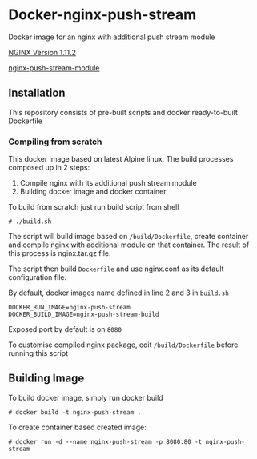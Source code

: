 # Docker-nginx-push-stream
Docker image for an nginx with additional push stream module

[NGINX Version 1.11.2](http://nginx.org/download/nginx-1.11.2.tar.gz)

[nginx-push-stream-module](https://github.com/wandenberg/nginx-push-stream-module)

## Installation
This repository consists of pre-built scripts and docker ready-to-built Dockerfile

### Compiling from scratch
This docker image based on latest Alpine linux. The build processes composed up in 2 steps:
1. Compile nginx with its additional push stream module
2. Building docker image and docker container

To build from scratch just run build script from shell

```
# ./build.sh
```

The script will build image based on ```/build/Dockerfile```, create container and compile nginx with additional module on that container. The result of this process is nginx.tar.gz file.

The script then build ```Dockerfile```  and use nginx.conf as its default configuration file. 

By default, docker images name defined in line 2 and 3 in ```build.sh```
```
DOCKER_RUN_IMAGE=nginx-push-stream
DOCKER_BUILD_IMAGE=nginx-push-stream-build
```
Exposed port by default is on ```8080```

To customise compiled nginx package, edit ```/build/Dockerfile``` before running this script

## Building Image
To build docker image, simply run docker build

``` 
# docker build -t nginx-push-stream .
```

To create container based created image:
```
# docker run -d --name nginx-push-stream -p 8080:80 -t nginx-push-stream
```
